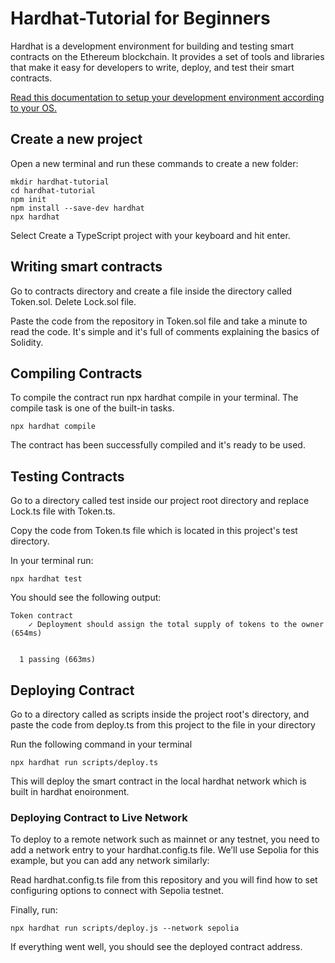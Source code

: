 # Hardhat-Tutorial for Beginners

Hardhat is a development environment for building and testing smart contracts on the Ethereum blockchain. It provides a set of tools and libraries that make it easy for developers to write, deploy, and test their smart contracts.

[Read this documentation to setup your development environment according to your OS.](https://hardhat.org/tutorial/setting-up-the-environment)

## Create a new project

Open a new terminal and run these commands to create a new folder:

```
mkdir hardhat-tutorial
cd hardhat-tutorial
npm init
npm install --save-dev hardhat
npx hardhat

```

Select Create a TypeScript project with your keyboard and hit enter.

## Writing smart contracts

Go to contracts directory and create a file inside the directory called Token.sol. Delete Lock.sol file.

Paste the code from the repository in Token.sol file and take a minute to read the code. It's simple and it's full of comments explaining the basics of Solidity.

## Compiling Contracts

To compile the contract run npx hardhat compile in your terminal. The compile task is one of the built-in tasks.

```
npx hardhat compile

```

The contract has been successfully compiled and it's ready to be used.

## Testing Contracts

Go to a directory called test inside our project root directory and replace Lock.ts file with Token.ts.

Copy the code from Token.ts file which is located in this project's test directory.

In your terminal run:

```
npx hardhat test

```

You should see the following output:

```
Token contract
    ✓ Deployment should assign the total supply of tokens to the owner (654ms)


  1 passing (663ms)
```

## Deploying Contract

Go to a directory called as scripts inside the project root's directory, and paste the code from deploy.ts from this project to the file in your directory

Run the following command in your terminal

```
npx hardhat run scripts/deploy.ts

```

This will deploy the smart contract in the local hardhat network which is built in hardhat enoironment.

### Deploying Contract to Live Network

To deploy to a remote network such as mainnet or any testnet, you need to add a network entry to your hardhat.config.ts file. We’ll use Sepolia for this example, but you can add any network similarly:

Read hardhat.config.ts file from this repository and you will find how to set configuring options to connect with Sepolia testnet.

Finally, run:

```
npx hardhat run scripts/deploy.js --network sepolia

```

If everything went well, you should see the deployed contract address.
